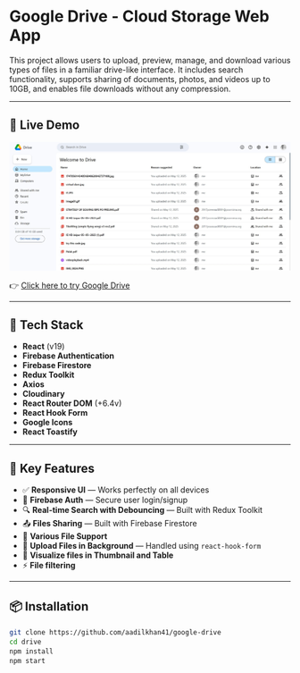 # Google Drive - Cloud Storage Web App

This project allows users to upload, preview, manage, and download various types of files in a familiar drive-like interface. It includes search functionality, supports sharing of documents, photos, and videos up to 10GB, and enables file downloads without any compression.

---

## 🚀 Live Demo

![Google Drive Clone](./Screenshot.jpg)

👉 [Click here to try Google Drive](https://google-drive-green-ten.vercel.app/)

---

## 🧰 Tech Stack

- **React** (v19)
- **Firebase Authentication**
- **Firebase Firestore**
- **Redux Toolkit**
- **Axios**
- **Cloudinary**
- **React Router DOM** (+6.4v)
- **React Hook Form**
- **Google Icons**
- **React Toastify**

---

## 🔑 Key Features

- ✅ **Responsive UI** — Works perfectly on all devices
- 🔐 **Firebase Auth** — Secure user login/signup
- 🔍 **Real-time Search with Debouncing** — Built with Redux Toolkit
- 📤 **Files Sharing** — Built with Firebase Firestore
- 🧾 **Various File Support**
- 🚀 **Upload Files in Background** — Handled using `react-hook-form`
- 📁 **Visualize files in Thumbnail and Table**
- ⚡ **File filtering**

---

## 📦 Installation

```bash
git clone https://github.com/aadilkhan41/google-drive
cd drive
npm install
npm start
